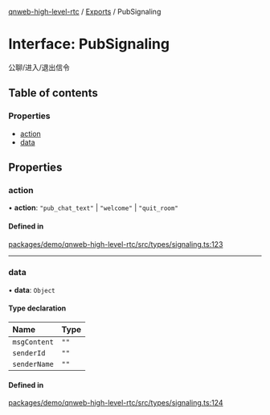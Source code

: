 [qnweb-high-level-rtc](../README.md) / [Exports](../modules.md) / PubSignaling

# Interface: PubSignaling

公聊/进入/退出信令

## Table of contents

### Properties

- [action](PubSignaling.md#action)
- [data](PubSignaling.md#data)

## Properties

### action

• **action**: ``"pub_chat_text"`` \| ``"welcome"`` \| ``"quit_room"``

#### Defined in

[packages/demo/qnweb-high-level-rtc/src/types/signaling.ts:123](https://github.com/Spencer17x/solutions/blob/84e2f808/Frontend/front-end-solutions/packages/demo/qnweb-high-level-rtc/src/types/signaling.ts#L123)

___

### data

• **data**: `Object`

#### Type declaration

| Name | Type |
| :------ | :------ |
| `msgContent` | ``""`` |
| `senderId` | ``""`` |
| `senderName` | ``""`` |

#### Defined in

[packages/demo/qnweb-high-level-rtc/src/types/signaling.ts:124](https://github.com/Spencer17x/solutions/blob/84e2f808/Frontend/front-end-solutions/packages/demo/qnweb-high-level-rtc/src/types/signaling.ts#L124)
